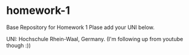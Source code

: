 # homework-1
Base Repository for Homework 1
Plase add your UNI below.

UNI: Hochschule Rhein-Waal, Germany.
(I'm following up from youtube though :)) 
